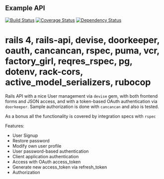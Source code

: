 Example API
-------------

[![Build Status](https://travis-ci.org/putneyj/devise-doorkeeper-cancan-api-example.svg?branch=master)](https://travis-ci.org/putneyj/devise-doorkeeper-cancan-api-example) [![Coverage Status](https://coveralls.io/repos/github/putneyj/devise-doorkeeper-cancan-api-example/badge.svg?branch=master)](https://coveralls.io/github/putneyj/devise-doorkeeper-cancan-api-example?branch=master) [![Dependency Status](https://gemnasium.com/badges/github.com/putneyj/devise-doorkeeper-cancan-api-example.svg)](https://gemnasium.com/github.com/putneyj/devise-doorkeeper-cancan-api-example)

# rails 4, rails-api, devise, doorkeeper, oauth, cancancan, rspec, puma, vcr, factory_girl, reqres_rspec, pg, dotenv, rack-cors, active_model_serializers, rubocop

Rails API with a nice User management
via `devise` gem, with both frontend forms and JSON access, and with a
token-based OAuth authentication via `doorkeeper`. Sample authorization is done
with `cancancan` and also is tested.

As a bonus all the functionality is covered by integration specs with `rspec`

Features:

* User Signup
* Restore password
* Modify own user profile
* User password-based authentication
* Client application authentication
* Access with OAuth access_token
* Generate new access_token via refresh_token
* Authorization
